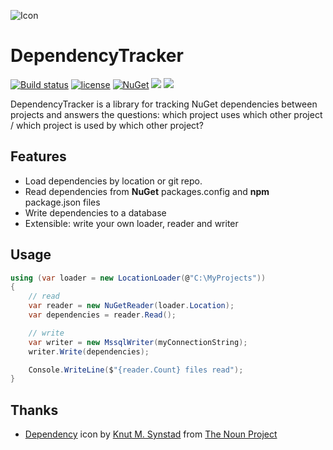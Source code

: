 ![Icon](https://i.imgur.com/tiDW0wD.png?1)
# DependencyTracker 
[![Build status](https://ci.appveyor.com/api/projects/status/2pnf07tt5u29f00i?svg=true)](https://ci.appveyor.com/project/lvermeulen/dependencytracker) [![license](https://img.shields.io/github/license/lvermeulen/DependencyTracker.svg?maxAge=2592000)](https://github.com/lvermeulen/DependencyTracker/blob/master/LICENSE) [![NuGet](https://img.shields.io/nuget/vpre/DependencyTracker.svg?maxAge=2592000)](https://www.nuget.org/packages/DependencyTracker/) 
 ![](https://img.shields.io/badge/.net-4.5.2-yellowgreen.svg) ![](https://img.shields.io/badge/netstandard-1.4-yellowgreen.svg)

DependencyTracker is a library for tracking NuGet dependencies between projects and answers the questions: which project uses which other project / which project is used by which other project?

## Features
* Load dependencies by location or git repo.
* Read dependencies from **NuGet** packages.config and **npm** package.json files
* Write dependencies to a database
* Extensible: write your own loader, reader and writer

## Usage

```C#
using (var loader = new LocationLoader(@"C:\MyProjects"))
{
    // read
    var reader = new NuGetReader(loader.Location);
    var dependencies = reader.Read();

    // write
    var writer = new MssqlWriter(myConnectionString);
    writer.Write(dependencies);

    Console.WriteLine($"{reader.Count} files read");
}

```

## Thanks
* [Dependency](https://thenounproject.com/term/dependency/1340837) icon by [Knut M. Synstad](https://thenounproject.com/knutsynstad) from [The Noun Project](https://thenounproject.com)
